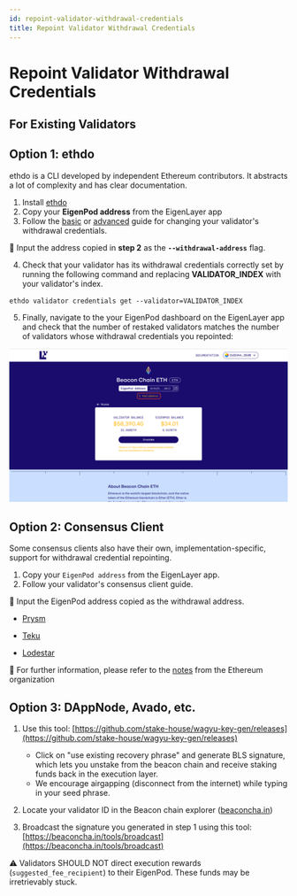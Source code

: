 ```yaml
---
id: repoint-validator-withdrawal-credentials
title: Repoint Validator Withdrawal Credentials
---
```


# Repoint Validator Withdrawal Credentials

## For Existing Validators

##  Option 1: ethdo

ethdo is a CLI developed by independent Ethereum contributors. It abstracts a lot of complexity and has clear documentation.

1. Install [ethdo](https://github.com/wealdtech/ethdo)
2. Copy your **EigenPod address** from the EigenLayer app
3. Follow the [basic](https://github.com/wealdtech/ethdo/blob/master/docs/changingwithdrawalcredentials.md#basic-operation) or [advanced](https://github.com/wealdtech/ethdo/blob/master/docs/changingwithdrawalcredentials.md#advanced-operation) guide for changing your validator's withdrawal credentials.

:memo: Input the address copied in **step 2** as the **`--withdrawal-address`** flag.

4. Check that your validator has its withdrawal credentials correctly set by running the following command and replacing **VALIDATOR_INDEX** with your validator's index.
```
ethdo validator credentials get --validator=VALIDATOR_INDEX
```
5. Finally, navigate to the your EigenPod dashboard on the EigenLayer app and check that the number of restaked validators matches the number of validators whose withdrawal credentials you repointed:

![](/images/page_2_1.png)

## Option 2: Consensus Client

Some consensus clients also have their own, implementation-specific, support for withdrawal credential repointing.

1. Copy your `EigenPod address` from the EigenLayer app.
2. Follow your validator's consensus client guide.

:memo: Input the EigenPod address copied as the withdrawal address.


-   [Prysm](https://docs.prylabs.network/docs/wallet/withdraw-validator#option-1-partial-earnings-withdrawals)
    
-   [Teku](https://docs.teku.consensys.net/HowTo/Withdrawal-Keys)
    
-   [Lodestar](https://chainsafe.github.io/lodestar/reference/cli/#validator-bls-to-execution-change)
    
:memo: For further information, please refer to the [notes](https://notes.ethereum.org/@launchpad/withdrawals-faq#Q-How-do-I-fully-withdraw-exit-my-validator) from the Ethereum organization

## Option 3: DAppNode, Avado, etc.
1. Use this tool: [https://github.com/stake-house/wagyu-key-gen/releases](https://github.com/stake-house/wagyu-key-gen/releases)
    
    -   Click on "use existing recovery phrase" and generate BLS signature, which lets you unstake from the beacon chain and receive staking funds back in the execution layer.
    -   We encourage airgapping (disconnect from the internet) while typing in your seed phrase.

2. Locate your validator ID in the Beacon chain explorer ([beaconcha.in](https://beaconcha.in/)) 
3. Broadcast the signature you generated in step 1 using this tool: [https://beaconcha.in/tools/broadcast](https://beaconcha.in/tools/broadcast)
    
:warning: Validators SHOULD NOT direct execution rewards (`suggested_fee_recipient`) to their EigenPod. These funds may be irretrievably stuck.